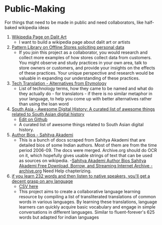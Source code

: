 # Public-Making
For things that need to be made in public and need collaborators, like half-baked wikipedia ideas
1. [Wikipedia Page on Dalit Art](Dalit%20Art.md)
   - I want to build a wikipedia page about dalit art or artists
3. [Pattern Library on Offline Stores soliciting personal data](How-Offline-Stores-get-your-Personal-Data-A-Pattern-Library.md)
   - If you join this project as a collaborator, you would research and collect more examples of how stores collect data from customers. You might observe and study practices in your own area, talk to store owners or customers, and provide your insights on the effects of these practices. Your unique perspective and research would be valuable in expanding our understanding of these practices.
4. [Tech Translation - Alternatives from Etymology](Tech%20Translation%20-%20Alternatives%20from%20Etymology.md)
    - List of technology terms, how they came to be named and what do they actually do - for translators - if there is no similar metaphor in your language, to help you come up with better alternatives rather than using the loan word
6. [South Asia - Awesome Digital History:  A curated list of awesome things related to South Asian digital history](https://micahchoo.github.io/awesome-digital-history-South-Asia/)
   - [Edit on Github](https://github.com/micahchoo/awesome-digital-history-South-Asia)
   - A curated list of awesome things related to South Asian digital history.
7. [Author Bios - Sahitya Akademi](https://archive.org/details/SahityaAkademiAuthorBios) 
    - This is a bunch of docs scraped from Sahitya Akademi that are detailed bios of some Indian authors. Most of them are from the time period 2006-09. The docs were merged. Archive.org should do OCR on it, which hopefully gives usable strings of text that can be used as sources on wikipedia. 
    -[Sahitya Akademi Author Bios  Sahitya Akademi  Free Download, Borrow, and Streaming  Internet Archive - archive.org](https://archive.org/details/SahityaAkademiAuthorBios/page/n127/mode/2up?q=confer)
    Need Help chapterizing.
6. [if you learn 232 words and then listen to native speakers, you'll get a decent grasp on any language](232-words-to-learn-a-language.md)
   - [CSV here](Tech%20terms.csv) 
   - This project aims to create a collaborative language learning resource by compiling a list of transliterated translations of common words in various languages. By learning these translations, language learners can quickly acquire basic vocabulary and engage in simple conversations in different languages. Similar to fluent-forever's 625 words but adapted for indian languages


